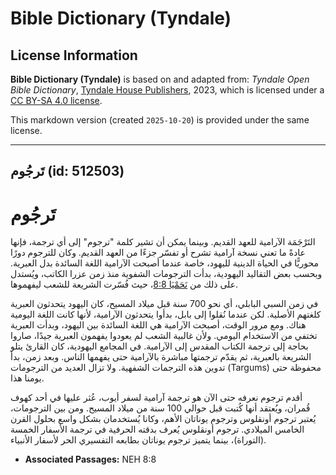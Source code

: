 # Bible Dictionary (Tyndale)

## License Information

**Bible Dictionary (Tyndale)** is based on and adapted from: _Tyndale Open Bible Dictionary_, [Tyndale House Publishers](https://tyndaleopenresources.com/), 2023, which is licensed under a [CC BY-SA 4.0 license](https://creativecommons.org/licenses/by-sa/4.0/legalcode.en).

This markdown version (created `2025-10-20`) is provided under the same license.



--------------------------------

## تَرجُوم (id: 512503)

تَرجُوم
=======

التَرْجَمَة الآرامية للعهد القديم. وبينما يمكن أن تشير كلمة "ترجوم" إلى أي ترجمة، فإنها عادةً ما تعني نسخة آرامية تشرح أو تفسّر جزءًا من العهد القديم. وكان للترجوم دورًا محوريًّا في الحياة الدينية لليهود، خاصة عندما أصبحت الآرامية اللغة السائدة بدل العبرية. وبحسب بعض التقاليد اليهودية، بدأت الترجومات الشفوية منذ زمن عزرا الكاتب، ويُستدل على ذلك من [نَحَمْيَا 8:8](https://ref.ly/Neh8:8)، حيث فُسّرت الشريعة للشعب ليفهموها.

في زمن السبي البابلي، أي نحو 700 سنة قبل ميلاد المسيح، كان اليهود يتحدثون العبرية كلغتهم الأصلية. لكن عندما نُقلوا إلى بابل، بدأوا يتحدثون الآرامية، لأنها كانت اللغة اليومية هناك. ومع مرور الوقت، أصبحت الآرامية هي اللغة السائدة بين اليهود، وبدأت العبرية تختفي من الاستخدام اليومي. ولأن غالبية الشعب لم يعودوا يفهمون العبرية جيدًا، صاروا بحاجة إلى ترجمة الكتاب المقدس إلى الآرامية. في المجامع اليهودية، كان القارئ يتلو الشريعة بالعبرية، ثم يقدّم ترجمتها مباشرة بالآرامية حتى يفهمها الناس. وبعد زمن، بدأ تدوين هذه الترجمات الشفهية. ولا تزال العديد من الترجومات (Targums) محفوظة حتى يومنا هذا.

أقدم ترجوم نعرفه حتى الآن هو ترجمة آرامية لسفر أيوب، عُثر عليها في أحد كهوف قُمران، ويُعتقد أنها كُتبت قبل حوالي 100 سنة من ميلاد المسيح. ومن بين الترجومات، يُعتبر ترجوم أونقلوس وترجوم يوناتان الأهم، وكانا يُستخدمان بشكل واسع بحلول القرن الخامس الميلادي. ترجوم أونقلوس يُعرف بدقته الحرفية في ترجمة الأسفار الخمسة (التوراة)، بينما يتميز ترجوم يوناتان بطابعه التفسيري الحر لأسفار الأنبياء.

* **Associated Passages:** NEH 8:8

